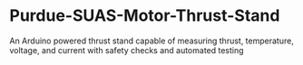 # Purdue-SUAS-Motor-Thrust-Stand
An Arduino powered thrust stand capable of measuring thrust, temperature, voltage, and current with safety checks and automated testing
